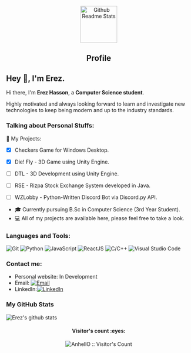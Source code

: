 <p align="center">
 <img width="100px" src="https://res.cloudinary.com/anuraghazra/image/upload/v1594908242/logo_ccswme.svg" align="center" alt="Github Readme Stats" />
 <h2 align="center">Profile</h2>
</p>

## Hey 👋, I'm Erez.

Hi there, I'm **Erez Hasson**, a **Computer Science student**.

Highly motivated and always looking forward to learn and investigate new technologies to keep being modern and up to the industry standards.

### Talking about Personal Stuffs:

🔭 My Projects:
- [x] Checkers Game for Windows Desktop.
- [x] Die! Fly - 3D Game using Unity Engine. 
- [ ] DTL - 3D Development using Unity Engine.
- [ ] RSE - Rizpa Stock Exchange System developed in Java.
- [ ] WZLobby - Python-Written Discord Bot via Discord.py API.


- 🎓 Currently pursuing B.Sc in Computer Science (3rd Year Student).
- 💻 All of my projects are available here, please feel free to take a look.

### Languages and Tools:

![Git](https://img.shields.io/badge/Git-F05032?style=flat-square&logo=Git&logoColor=white)
![Python](https://img.shields.io/badge/Python-3776AB?style=flat-square&logo=Python&logoColor=white)
![JavaScript](https://img.shields.io/badge/JavaScript-F7DF1E?style=flat-square&logo=JavaScript&logoColor=white)
![ReactJS](https://img.shields.io/badge/ReactJS-007ACC?style=flat-square&logo=react&logoColor=white)
![C/C++](https://img.shields.io/badge/C-C++-007ACC?style=flat-square&logo=c&logoColor=white)
![Visual Studio Code](https://img.shields.io/badge/Visual_Studio_Code-007ACC?style=flat-square&logo=Visual-Studio-Code&logoColor=white)

### Contact me:

- Personal website: In Development
- Email: [![Email](https://img.shields.io/badge/erezhasson4@gmail.com-D14836?style=flat-square&logo=gmail&logoColor=white)](mailto:erezhasson4@gmail.com)
- LinkedIn:[![LinkedIn](https://img.shields.io/badge/@erezhasson-000080?style=flat-square&logo=linkedin&logoColor=white)](https://www.linkedin.com/in/erezhasson/)

### My GitHub Stats

![Erez's github stats](https://github-readme-stats.vercel.app/api?username=erezhasson&show_icons=true)

<h4 align="center">Visitor's count :eyes:</h4>

<p align="center"><img src="https://profile-counter.glitch.me/{AnhellO}/count.svg" alt="AnhellO :: Visitor's Count" /></p>
